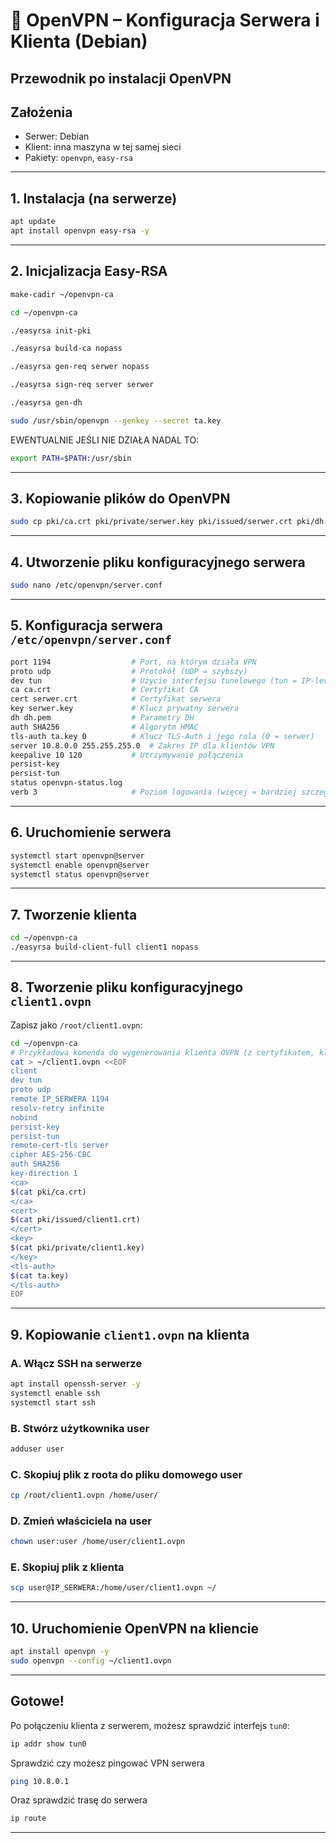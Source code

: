 # 📡 OpenVPN – Konfiguracja Serwera i Klienta (Debian)

Przewodnik po instalacji OpenVPN
---

## Założenia

- Serwer: Debian
- Klient: inna maszyna w tej samej sieci
- Pakiety: `openvpn`, `easy-rsa`

---

##  1. Instalacja (na serwerze)

```bash
apt update
apt install openvpn easy-rsa -y
```

---

##  2. Inicjalizacja Easy-RSA

```bash
make-cadir ~/openvpn-ca
```
```bash
cd ~/openvpn-ca
```
```bash
./easyrsa init-pki
```
```bash
./easyrsa build-ca nopass
```
```bash
./easyrsa gen-req serwer nopass
```
```bash
./easyrsa sign-req server serwer
```
```bash
./easyrsa gen-dh
```
```bash
sudo /usr/sbin/openvpn --genkey --secret ta.key
```
EWENTUALNIE JEŚLI NIE DZIAŁA NADAL TO:

```bash
export PATH=$PATH:/usr/sbin
```
---

##  3. Kopiowanie plików do OpenVPN

```bash
sudo cp pki/ca.crt pki/private/serwer.key pki/issued/serwer.crt pki/dh.pem ta.key /etc/openvpn/
```

---

##  4. Utworzenie pliku konfiguracyjnego serwera

```bash
sudo nano /etc/openvpn/server.conf
```

---


##  5. Konfiguracja serwera `/etc/openvpn/server.conf`

```bash
port 1194                  # Port, na którym działa VPN
proto udp                  # Protokół (UDP = szybszy)
dev tun                    # Użycie interfejsu tunelowego (tun = IP-level VPN)
ca ca.crt                  # Certyfikat CA
cert serwer.crt            # Certyfikat serwera
key serwer.key             # Klucz prywatny serwera
dh dh.pem                  # Parametry DH
auth SHA256                # Algorytm HMAC
tls-auth ta.key 0          # Klucz TLS-Auth i jego rola (0 = serwer)
server 10.8.0.0 255.255.255.0  # Zakres IP dla klientów VPN
keepalive 10 120           # Utrzymywanie połączenia
persist-key
persist-tun
status openvpn-status.log
verb 3                     # Poziom logowania (więcej = bardziej szczegółowo)

```

---

##  6. Uruchomienie serwera

```bash
systemctl start openvpn@server
systemctl enable openvpn@server
systemctl status openvpn@server
```
---

##  7. Tworzenie klienta

```bash
cd ~/openvpn-ca
./easyrsa build-client-full client1 nopass
```
---

##  8. Tworzenie pliku konfiguracyjnego `client1.ovpn`

Zapisz jako `/root/client1.ovpn`:

```bash
cd ~/openvpn-ca
# Przykładowa komenda do wygenerowania klienta OVPN (z certyfikatem, kluczem i ta.key)
cat > ~/client1.ovpn <<EOF
client
dev tun
proto udp
remote IP_SERWERA 1194
resolv-retry infinite
nobind
persist-key
persist-tun
remote-cert-tls server
cipher AES-256-CBC
auth SHA256
key-direction 1
<ca>
$(cat pki/ca.crt)
</ca>
<cert>
$(cat pki/issued/client1.crt)
</cert>
<key>
$(cat pki/private/client1.key)
</key>
<tls-auth>
$(cat ta.key)
</tls-auth>
EOF

```

---

##  9. Kopiowanie `client1.ovpn` na klienta

### A. Włącz SSH na serwerze

```bash
apt install openssh-server -y
systemctl enable ssh
systemctl start ssh
```
### B. Stwórz użytkownika user
```bash
adduser user
```
### C. Skopiuj plik z roota do pliku domowego user
```bash
cp /root/client1.ovpn /home/user/
```
### D. Zmień właściciela na user
```bash
chown user:user /home/user/client1.ovpn
```
### E. Skopiuj plik z klienta
```bash
scp user@IP_SERWERA:/home/user/client1.ovpn ~/
```
---

##  10. Uruchomienie OpenVPN na kliencie

```bash
apt install openvpn -y
sudo openvpn --config ~/client1.ovpn
```

---

##  Gotowe!

Po połączeniu klienta z serwerem, możesz sprawdzić interfejs `tun0`:

```bash
ip addr show tun0
```
Sprawdzić czy możesz pingować VPN serwera
```bash
ping 10.8.0.1
```
Oraz sprawdzić trasę do serwera
```bash
ip route
```


---
